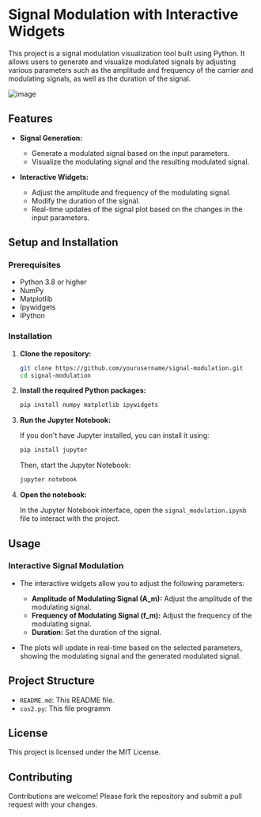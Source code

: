 # Signal Modulation with Interactive Widgets

This project is a signal modulation visualization tool built using Python. It allows users to generate and visualize modulated signals by adjusting various parameters such as the amplitude and frequency of the carrier and modulating signals, as well as the duration of the signal.

![image](https://github.com/user-attachments/assets/e90cc3c7-2ae6-47b0-8b14-68eee144ba52)

## Features

- **Signal Generation:**
  - Generate a modulated signal based on the input parameters.
  - Visualize the modulating signal and the resulting modulated signal.

- **Interactive Widgets:**
  - Adjust the amplitude and frequency of the modulating signal.
  - Modify the duration of the signal.
  - Real-time updates of the signal plot based on the changes in the input parameters.

## Setup and Installation

### Prerequisites

- Python 3.8 or higher
- NumPy
- Matplotlib
- Ipywidgets
- IPython

### Installation

1. **Clone the repository:**

    ```bash
    git clone https://github.com/yourusername/signal-modulation.git
    cd signal-modulation
    ```

2. **Install the required Python packages:**

    ```bash
    pip install numpy matplotlib ipywidgets
    ```

3. **Run the Jupyter Notebook:**

    If you don't have Jupyter installed, you can install it using:

    ```bash
    pip install jupyter
    ```

    Then, start the Jupyter Notebook:

    ```bash
    jupyter notebook
    ```

4. **Open the notebook:**

    In the Jupyter Notebook interface, open the `signal_modulation.ipynb` file to interact with the project.

## Usage

### Interactive Signal Modulation

- The interactive widgets allow you to adjust the following parameters:
  - **Amplitude of Modulating Signal (A_m):** Adjust the amplitude of the modulating signal.
  - **Frequency of Modulating Signal (f_m):** Adjust the frequency of the modulating signal.
  - **Duration:** Set the duration of the signal.
  
- The plots will update in real-time based on the selected parameters, showing the modulating signal and the generated modulated signal.

## Project Structure

- `README.md`: This README file.
- `cos2.py`: This file programm

## License

This project is licensed under the MIT License.

## Contributing

Contributions are welcome! Please fork the repository and submit a pull request with your changes.
